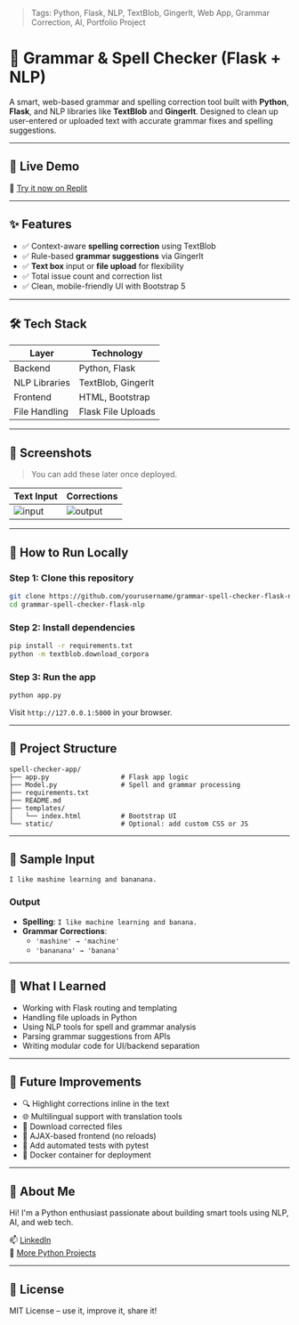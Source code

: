 > Tags: Python, Flask, NLP, TextBlob, GingerIt, Web App, Grammar Correction, AI, Portfolio Project

# 📝 Grammar & Spell Checker (Flask + NLP)

A smart, web-based grammar and spelling correction tool built with **Python**, **Flask**, and NLP libraries like **TextBlob** and **GingerIt**. Designed to clean up user-entered or uploaded text with accurate grammar fixes and spelling suggestions.

---

## 🚀 Live Demo

🔗 [Try it now on Replit](https://replit.com/@yourusername/spell-checker-app)

---

## ✨ Features

- ✅ Context-aware **spelling correction** using TextBlob
- ✅ Rule-based **grammar suggestions** via GingerIt
- ✅ **Text box** input or **file upload** for flexibility
- ✅ Total issue count and correction list
- ✅ Clean, mobile-friendly UI with Bootstrap 5

---

## 🛠️ Tech Stack

| Layer         | Technology         |
|---------------|--------------------|
| Backend       | Python, Flask       |
| NLP Libraries | TextBlob, GingerIt  |
| Frontend      | HTML, Bootstrap     |
| File Handling | Flask File Uploads  |

---

## 📸 Screenshots

> You can add these later once deployed.

| Text Input | Corrections |
|------------|-------------|
| ![input](screenshots/input.png) | ![output](screenshots/output.png) |

---

## 🔧 How to Run Locally

### Step 1: Clone this repository

```bash
git clone https://github.com/yourusername/grammar-spell-checker-flask-nlp.git
cd grammar-spell-checker-flask-nlp
```

### Step 2: Install dependencies

```bash
pip install -r requirements.txt
python -m textblob.download_corpora
```

### Step 3: Run the app

```bash
python app.py
```

Visit `http://127.0.0.1:5000` in your browser.

---

## 📂 Project Structure

```
spell-checker-app/
├── app.py                  # Flask app logic
├── Model.py                # Spell and grammar processing
├── requirements.txt
├── README.md
├── templates/
│   └── index.html          # Bootstrap UI
└── static/                 # Optional: add custom CSS or JS
```

---

## 📄 Sample Input

```
I like mashine learning and bananana.
```

### Output

- **Spelling**: `I like machine learning and banana.`
- **Grammar Corrections**:
  - `'mashine' → 'machine'`
  - `'bananana' → 'banana'`

---

## 🧠 What I Learned

- Working with Flask routing and templating
- Handling file uploads in Python
- Using NLP tools for spell and grammar analysis
- Parsing grammar suggestions from APIs
- Writing modular code for UI/backend separation

---

## 🚀 Future Improvements

- 🔍 Highlight corrections inline in the text
- 🌐 Multilingual support with translation tools
- 💾 Download corrected files
- 🔁 AJAX-based frontend (no reloads)
- 🧪 Add automated tests with pytest
- 🐳 Docker container for deployment

---

## 🙋 About Me

Hi! I'm a Python enthusiast passionate about building smart tools using NLP, AI, and web tech.

📫 [LinkedIn](https://www.linkedin.com/in/rishita-makkar-256851291/)    
🐍 [More Python Projects](https://github.com/Rishita-rm)

---

## 📜 License

MIT License – use it, improve it, share it!
